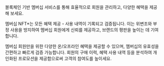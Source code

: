 블록체인 기반 멤버십 서비스를 통해 효율적으로 회원을 관리하고, 다양한 혜택을 제공해 보세요.

멤버십 NFT*는 모든 혜택 제공・사용 내역이 기록되고 검증됩니다. 이는 위변조와 부정 사용을 방지하여 멤버십 회원에게 신뢰를 제공하고, 브랜드의 평판을 높이는 데 기여합니다.

멤버십 회원만을 위한 다양한 온/오프라인 혜택을 제공할 수 있으며, 멤버십의 유효성을 간편하고 빠르게 검증 가능합니다. 회원의 구매 이력, 혜택 사용 내역 등을 분석하여 개인화된 프로모션을 제공함으로써 고객의 참여도를 높이세요.
